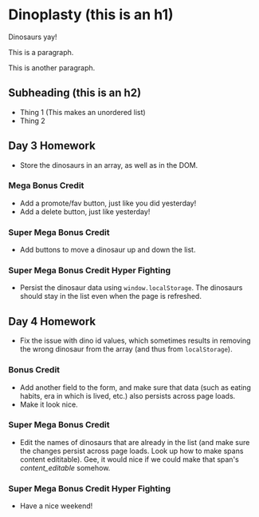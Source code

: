 # Dinoplasty (this is an h1)

Dinosaurs yay!

This is a paragraph.

This is another paragraph.

## Subheading (this is an h2)

* Thing 1 (This makes an unordered list)
* Thing 2

## Day 3 Homework

* Store the dinosaurs in an array, as well as in the DOM.

### Mega Bonus Credit

* Add a promote/fav button, just like you did yesterday!
* Add a delete button, just like yesterday!

### Super Mega Bonus Credit

* Add buttons to move a dinosaur up and down the list.

### Super Mega Bonus Credit Hyper Fighting

* Persist the dinosaur data using `window.localStorage`. The dinosaurs should stay in the list even when the page is refreshed.

## Day 4 Homework

* Fix the issue with dino id values, which sometimes results in removing the wrong dinosaur from the array (and thus from `localStorage`).

### Bonus Credit

* Add another field to the form, and make sure that data (such as eating habits, era in which is lived, etc.) also persists across page loads.
* Make it look nice.

### Super Mega Bonus Credit

* Edit the names of dinosaurs that are already in the list (and make sure the changes persist across page loads. Look up how to make spans content edititable). Gee, it would nice if we could make that span's _content_editable_ somehow.

### Super Mega Bonus Credit Hyper Fighting

* Have a nice weekend!

